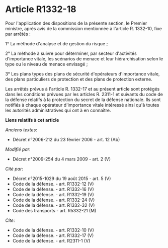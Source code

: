 # Article R1332-18

Pour l'application des dispositions de la présente section, le Premier ministre, après avis de la commission mentionnée à
l'article R. 1332-10, fixe par arrêtés : 

1° La méthode d'analyse et de gestion du risque ; 

2° La méthode à suivre pour déterminer, par secteur d'activités d'importance vitale, les scénarios de menace et leur
hiérarchisation selon le type ou le niveau de menace envisagé ; 

3° Les plans types des plans de sécurité d'opérateurs d'importance vitale, des plans particuliers de protection et des plans
de protection externe. 

Les arrêtés prévus à l'article R. 1332-17 et au présent article sont protégés dans les conditions prévues par les articles R.
2311-1 et suivants du code de la défense relatifs à la protection du secret de la défense nationale. Ils sont notifiés à
chaque opérateur d'importance vitale intéressé ainsi qu'à toutes les autorités administratives qui ont à en connaître.

**Liens relatifs à cet article**

_Anciens textes_:

  - Décret n°2006-212 du 23 février 2006 - art. 12 (Ab)

_Modifié par_:

  - Décret n°2009-254 du 4 mars 2009 - art. 2 (V)

_Cité par_:

  - Décret n°2015-1029 du 19 août 2015 - art. 5 (V)
  - Code de la défense. - art. R1332-12 (V)
  - Code de la défense. - art. R1332-16 (V)
  - Code de la défense. - art. R1332-19 (V)
  - Code de la défense. - art. R1332-24 (V)
  - Code de la défense. - art. R1332-32 (V)
  - Code des transports - art. R5332-21 (M)

_Cite_:

  - Code de la défense. - art. R1332-10 (V)
  - Code de la défense. - art. R1332-17 (V)
  - Code de la défense. - art. R2311-1 (V)

